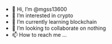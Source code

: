 - 👋 Hi, I’m @mgss13600
- 👀 I’m interested in crypto
- 🌱 I’m currently learning blockchain
- 💞️ I’m looking to collaborate on nothing
- 📫 How to reach me ...

<!---
mgss13600/mgss13600 is a ✨ special ✨ repository because its `README.md` (this file) appears on your GitHub profile.
You can click the Preview link to take a look at your changes.
--->
